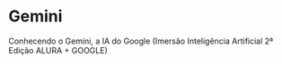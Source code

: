 # Gemini
Conhecendo o Gemini, a IA do Google (Imersão Inteligência Artificial 2ª Edição ALURA + GOOGLE)
